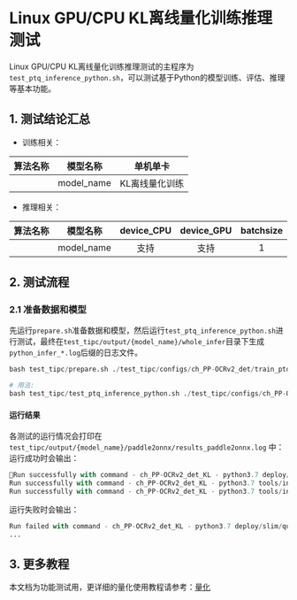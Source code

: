 # Linux GPU/CPU KL离线量化训练推理测试

Linux GPU/CPU KL离线量化训练推理测试的主程序为`test_ptq_inference_python.sh`，可以测试基于Python的模型训练、评估、推理等基本功能。

## 1. 测试结论汇总
- 训练相关：

| 算法名称 | 模型名称 | 单机单卡 |
|  :----: |   :----:  |    :----:  |  
|    | model_name | KL离线量化训练 |

- 推理相关：

| 算法名称 | 模型名称 | device_CPU | device_GPU | batchsize |
|  :----:   |  :----: |   :----:   |  :----:  |   :----:   |
|     |  model_name |  支持 | 支持 | 1 |

## 2. 测试流程

### 2.1 准备数据和模型

先运行`prepare.sh`准备数据和模型，然后运行`test_ptq_inference_python.sh`进行测试，最终在```test_tipc/output/{model_name}/whole_infer```目录下生成`python_infer_*.log`后缀的日志文件。

```py
bash test_tipc/prepare.sh ./test_tipc/configs/ch_PP-OCRv2_det/train_ptq_infer_python.txt "whole_infer"

# 用法:
bash test_tipc/test_ptq_inference_python.sh ./test_tipc/configs/ch_PP-OCRv2_det/train_ptq_infer_python.txt "whole_infer"
```  

#### 运行结果

各测试的运行情况会打印在 `test_tipc/output/{model_name}/paddle2onnx/results_paddle2onnx.log` 中：
运行成功时会输出：

```py
Run successfully with command - ch_PP-OCRv2_det_KL - python3.7 deploy/slim/quantization/quant_kl.py -c configs/det/ch_PP-OCRv2/ch_PP-OCRv2_det_cml.yml -o Global.pretrained_model=./inference/ch_PP-OCRv2_det_infer/ Global.save_inference_dir=./inference/ch_PP-OCRv2_det_infer/_klquant > ./test_tipc/output/ch_PP-OCRv2_det_KL/whole_infer/whole_infer_export_0.log 2>&1 !
Run successfully with command - ch_PP-OCRv2_det_KL - python3.7 tools/infer/predict_det.py --use_gpu=False --enable_mkldnn=False --cpu_threads=6 --det_model_dir=./inference/ch_PP-OCRv2_det_infer/_klquant --rec_batch_num=1   --image_dir=./inference/ch_det_data_50/all-sum-510/   --precision=int8   > ./test_tipc/output/ch_PP-OCRv2_det_KL/whole_infer/python_infer_cpu_usemkldnn_False_threads_6_precision_int8_batchsize_1.log 2>&1 !
Run successfully with command - ch_PP-OCRv2_det_KL - python3.7 tools/infer/predict_det.py --use_gpu=True --use_tensorrt=False --precision=int8 --det_model_dir=./inference/ch_PP-OCRv2_det_infer/_klquant --rec_batch_num=1 --image_dir=./inference/ch_det_data_50/all-sum-510/       > ./test_tipc/output/ch_PP-OCRv2_det_KL/whole_infer/python_infer_gpu_usetrt_False_precision_int8_batchsize_1.log 2>&1 !
```

运行失败时会输出：

```py
Run failed with command - ch_PP-OCRv2_det_KL - python3.7 deploy/slim/quantization/quant_kl.py -c configs/det/ch_PP-OCRv2/ch_PP-OCRv2_det_cml.yml -o Global.pretrained_model=./inference/ch_PP-OCRv2_det_infer/ Global.save_inference_dir=./inference/ch_PP-OCRv2_det_infer/_klquant > ./test_tipc/output/ch_PP-OCRv2_det_KL/whole_infer/whole_infer_export_0.log 2>&1 !
...
```

## 3. 更多教程

本文档为功能测试用，更详细的量化使用教程请参考：[量化](../../deploy/slim/quantization/README.md)  
